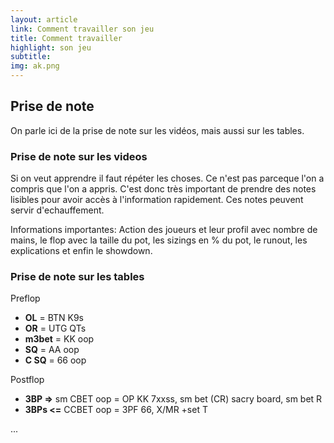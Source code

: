 ```yaml
---
layout: article
link: Comment travailler son jeu
title: Comment travailler
highlight: son jeu
subtitle: 
img: ak.png
---
```


<div class="py-16 bg-white overflow-hidden lg:py-16s">
  <div class="relative max-w-xl mx-auto px-4 sm:px-6 lg:px-8 lg:max-w-screen-xl">
    <h2 class="text-center mt-1 text-4xl tracking-tight leading-10 font-semibold text-gray-900 sm:leading-none sm:text-6xl lg:text-5xl xl:text-5xl">
      Prise de note
    </h2>
    <div class="max-w-3xl mx-auto">
      <p class="text-left max-w-3xl mx-auto mt-12 text-xl leading-7 text-gray-500 text-justify">
        On parle ici de la prise de note sur les vidéos, mais aussi sur les tables.
      </p>
      <h3 class="mt-12 text-xl tracking-tight leading-10 font-semibold text-gray-900 sm:leading-none sm:text-4xl lg:text-2xl xl:text-2xl">
        Prise de note sur les videos
      </h3>
      <p class="text-left max-w-3xl mx-auto mt-12 text-xl leading-7 text-gray-500 text-justify">
        Si on veut apprendre il faut répéter les choses. Ce n'est pas parceque l'on a compris que l'on a appris. C'est donc très important de prendre des notes lisibles pour avoir accès à l'information rapidement. Ces notes peuvent servir d'echauffement.
      </p>
      <p class="text-left max-w-3xl mx-auto mt-12 text-xl leading-7 text-gray-500 text-justify">
        Informations importantes: Action des joueurs et leur profil avec nombre de mains, le flop avec la taille du pot, les sizings en % du pot, le runout, les explications et enfin le showdown.
      </p>
      <h3 class="mt-12 text-xl tracking-tight leading-10 font-semibold text-gray-900 sm:leading-none sm:text-4xl lg:text-2xl xl:text-2xl">
        Prise de note sur les tables
      </h3>
      <p class="text-left max-w-3xl mx-auto mt-12 text-xl leading-7 text-gray-500 text-justify">
        Preflop
      </p>
      <ul class="text-left max-w-3xl mx-auto mt-6 text-xl leading-7 text-gray-500 list-disc list-inside">
        <li><b>OL</b> = BTN K9s</li>
        <li><b>OR</b> = UTG QTs</li>
        <li><b>m3bet</b> = KK oop</li>
        <li><b>SQ</b> = AA oop</li>
        <li><b>C SQ</b> = 66 oop</li>
      </ul>
      <p class="text-left max-w-3xl mx-auto mt-12 text-xl leading-7 text-gray-500 text-justify">
        Postflop
      </p>
      <ul class="text-left max-w-3xl mx-auto mt-6 text-xl leading-7 text-gray-500 list-disc list-inside">
        <li><b>3BP =></b> sm CBET oop = OP KK 7xxss, sm bet (CR) sacry board, sm bet R</li>
        <li><b>3BPs <=</b> CCBET oop = 3PF 66, X/MR +set T</li>
      </ul>
      <p class="text-left max-w-3xl mx-auto mt-12 text-xl leading-7 text-gray-500 text-justify">
        ...
      </p>
    </div>
  </div>
</div>
